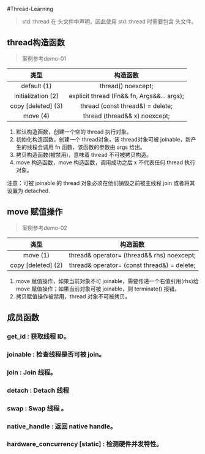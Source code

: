 #Thread-Learning 
> std::thread 在 <thread> 头文件中声明，因此使用 std::thread 时需要包含 <thread> 头文件。

## thread构造函数
> 案例参考demo-01

|类型   | 构造函数  |
|  :----:  | :----:  |
|default (1) | thread() noexcept; |
|initialization (2) | explicit thread (Fn&& fn, Args&&... args); |
|copy [deleted] (3) | thread (const thread&) = delete;|
|move (4) | thread (thread&& x) noexcept; |

1. 默认构造函数，创建一个空的 thread 执行对象。
2. 初始化构造函数，创建一个 thread对象，该 thread对象可被 joinable，新产生的线程会调用 fn 函数，该函数的参数由 args 给出。
3. 拷贝构造函数(被禁用)，意味着 thread 不可被拷贝构造。
4. move 构造函数，move 构造函数，调用成功之后 x 不代表任何 thread 执行对象。

注意：可被 joinable 的 thread 对象必须在他们销毁之前被主线程 join 或者将其设置为 detached.

## move 赋值操作
> 案例参考demo-02

|类型   | 构造函数  |
|  :----:  | :----:  |
| move (1) | thread& operator= (thread&& rhs) noexcept; |
| copy [deleted] (2) |thread& operator= (const thread&) = delete; |

1. move 赋值操作，如果当前对象不可 joinable，需要传递一个右值引用(rhs)给 move 赋值操作；如果当前对象可被 joinable，则 terminate() 报错。
2. 拷贝赋值操作被禁用，thread 对象不可被拷贝。

## 成员函数
### get_id : 获取线程 ID。
### joinable : 检查线程是否可被 join。
### join : Join 线程。
### detach : Detach 线程
### swap : Swap 线程 。
### native_handle : 返回 native handle。
### hardware_concurrency [static] : 检测硬件并发特性。